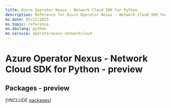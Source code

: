 ```yaml
---
title: Azure Operator Nexus - Network Cloud SDK for Python
description: Reference for Azure Operator Nexus - Network Cloud SDK for Python
ms.date: 05/12/2025
ms.topic: reference
ms.devlang: python
ms.service: operatornexus-networkcloud
---
```

# Azure Operator Nexus - Network Cloud SDK for Python - preview
## Packages - preview
[!INCLUDE [packages](operator-nexus---network-cloud-index.md)]